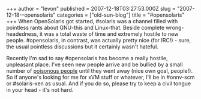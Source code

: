 +++
author = "levon"
published = 2007-12-18T03:27:53.000Z
slug = "2007-12-18--opensolaris"
categories = ["old-sun-blog"]
title = "#opensolaris"
+++
When OpenSolaris got started, #solaris was a channel filled with pointless rants about GNU-this
and Linux-that. Beside complete wrong-headedness, it was a total waste of time and extremely
hostile to new people. #opensolaris, in contrast, was actually pretty nice (for IRC!) - sure,
the usual pointless discussions but it certainly wasn't hateful.
</p>
<p>
Recently I'm sad to say #opensolaris has become a really hostile, unpleasant place. 
I've seen new people arrive and be bullied by a
small number of <a href="http://conferences.oreillynet.com/cs/os2006/view/e_sess/8673">poisonous
people</a> until they went away (nice own goal, people!). So if anyone's
looking for me for xVM stuff or whatever, I'll be in #onnv-scm or #solaris-xen as usual. And if you
do so, please try to keep a civil tongue in your head - it's not hard.
